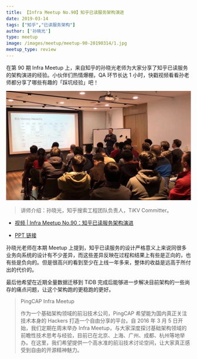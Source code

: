 ```yaml
---
title: 【Infra Meetup No.90】知乎已读服务架构演进
date: 2019-03-14
tags: ["知乎","已读服务架构"]
author: ['孙晓光']
type: meetup
image: /images/meetup/meetup-90-20190314/1.jpg
meetup_type: review
---
```


在第 90 期 Infra Meetup 上，来自知乎的孙晓光老师为大家分享了知乎已读服务的架构演进的经验。小伙伴们热情爆棚，QA 环节长达 1 小时，快戳视频看看孙老师都分享了哪些有趣的「踩坑经验」吧！

![](media/meetup-90-20190314/1.jpg)

>讲师介绍：孙晓光，知乎搜索工程团队负责人，TiKV Committer。

- [视频 | Infra Meetup No.90：知乎已读服务架构演进](https://www.bilibili.com/video/av46345500)

- [PPT 链接](https://eyun.baidu.com/s/3qZWt6MC)

孙晓光老师在本期 Meetup 上提到，知乎已读服务的设计严格意义上来说同很多业务向系统的设计有不少差异，而这些差异反映在过程和结果上有些是正向的，也有些是负向的。但是很高兴的看到至少在上线一年多来，整体的收益是远高于所付出的代价的。

最后他希望在近期全量数据迁移到 TiDB 完成后能够进一步解决目前架构的一些尚存的痛点问题，让这个架构跑的更稳跑的更好。

>PingCAP Infra Meetup 
>
>作为一个基础架构领域的前沿技术公司，PingCAP 希望能为国内真正关注技术本身的 Hackers 打造一个自由分享的平台。自 2016 年 3 月 5 日开始，我们定期在周末举办 Infra Meetup，与大家深度探讨基础架构领域的前瞻性技术思考与经验，目前已在北京、上海、广州、成都、杭州等地举办。在这里，我们希望提供一个高水准的前沿技术讨论空间，让大家真正感受到自由的开源精神魅力。
